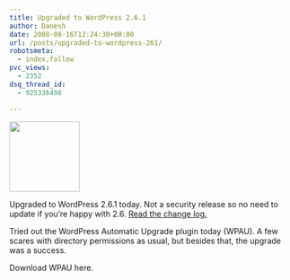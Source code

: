 ```yaml
---
title: Upgraded to WordPress 2.6.1
author: Danesh
date: 2008-08-16T12:24:30+00:00
url: /posts/upgraded-to-wordpress-261/
robotsmeta:
  - index,follow
pvc_views:
  - 2352
dsq_thread_id:
  - 925336498

---
```

[<img loading="lazy" class="alignnone size-medium wp-image-781" title="WordPress" src="/wp-content/uploads/2008/08/wordpresslogo.jpg" alt="" width="125" height="125" />][1]

Upgraded to WordPress 2.6.1 today. Not a security release so no need to update if you&#8217;re happy with 2.6. [Read the change log.][2]

Tried out the WordPress Automatic Upgrade plugin today (WPAU). A few scares with directory permissions as usual, but besides that, the upgrade was a success.

Download WPAU here.

 [1]: /wp-content/uploads/2008/08/wordpresslogo.jpg
 [2]: http://trac.wordpress.org/query?status=closed&milestone=2.6.1&resolution=fixed&order=priority